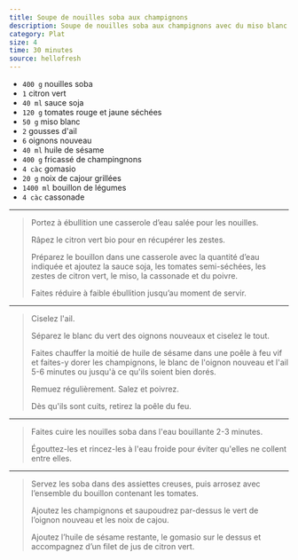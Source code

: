 ```yaml
---
title: Soupe de nouilles soba aux champignons
description: Soupe de nouilles soba aux champignons avec du miso blanc et des noix de cajou grillées
category: Plat
size: 4
time: 30 minutes
source: hellofresh
---
```


* `400 g` nouilles soba
* `1` citron vert
* `40 ml` sauce soja
* `120 g` tomates rouge et jaune séchées
* `50 g` miso blanc
* `2` gousses d'ail
* `6` oignons nouveau
* `40 ml` huile de sésame
* `400 g` fricassé de champingnons
* `4 càc` gomasio
* `20 g` noix de cajour grillées
* `1400 ml` bouillon de légumes
* `4 càc` cassonade

---

> Portez à ébullition une casserole d’eau salée pour les nouilles.
>
> Râpez le citron vert bio pour en récupérer les zestes.
>
> Préparez le bouillon dans une casserole avec la quantité d’eau indiquée et ajoutez la sauce soja, les tomates semi-séchées, les zestes de citron vert, le miso, la cassonade et du poivre.
>
> Faites réduire à faible ébullition jusqu’au moment de servir.

---

> Ciselez l'ail.
>
> Séparez le blanc du vert des oignons nouveaux et ciselez le tout.
>
> Faites chauffer la moitié de huile de sésame dans une poêle à feu vif et faites-y dorer les champignons, le blanc de l'oignon nouveau et l'ail 5-6 minutes ou jusqu'à ce qu'ils soient bien dorés.
>
> Remuez régulièrement. Salez et poivrez.
>
> Dès qu'ils sont cuits, retirez la poêle du feu.

---

> Faites cuire les nouilles soba dans l'eau bouillante 2-3 minutes.
>
> Égouttez-les et rincez-les à l'eau froide pour éviter qu'elles ne collent entre elles.

---

> Servez les soba dans des assiettes creuses, puis arrosez avec l’ensemble du bouillon contenant les tomates.
>
> Ajoutez les champignons et saupoudrez par-dessus le vert de l’oignon nouveau et les noix de cajou.
>
> Ajoutez l’huile de sésame restante, le gomasio sur le dessus et accompagnez d’un filet de jus de citron vert.